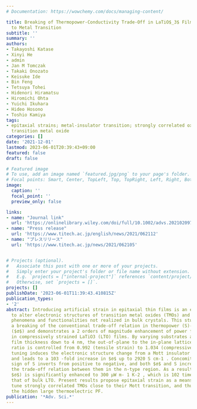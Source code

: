 ```yaml
---
# Documentation: https://wowchemy.com/docs/managing-content/

title: Breaking of Thermopower-Conductivity Trade-Off in LaTiO$_3$ Film around Mott Insulator
  to Metal Transition
subtitle: ''
summary: ''
authors:
- Takayoshi Katase
- Xinyi He
- admin
- Jan M Tomczak
- Takaki Onozato
- Keisuke Ide
- Bin Feng
- Tetsuya Tohei
- Hidenori Hiramatsu
- Hiromichi Ohta
- Yuichi Ikuhara
- Hideo Hosono
- Toshio Kamiya
tags:
- epitaxial strains; metal-insulator transition; strongly correlated oxide; thermoelectrics;
  transition metal oxide
categories: []
date: '2021-12-01'
lastmod: 2023-06-01T20:39:43+09:00
featured: false
draft: false

# Featured image
# To use, add an image named `featured.jpg/png` to your page's folder.
# Focal points: Smart, Center, TopLeft, Top, TopRight, Left, Right, BottomLeft, Bottom, BottomRight.
image:
  caption: ''
  focal_point: ''
  preview_only: false

links:
- name: "Journal link"
  url: 'https://onlinelibrary.wiley.com/doi/full/10.1002/advs.202102097'
- name: "Press release"
  url: 'https://www.titech.ac.jp/english/news/2021/062112'
- name: "プレスリリース"
  url: 'https://www.titech.ac.jp/news/2021/062105'


# Projects (optional).
#   Associate this post with one or more of your projects.
#   Simply enter your project's folder or file name without extension.
#   E.g. `projects = ["internal-project"]` references `content/project/deep-learning/index.md`.
#   Otherwise, set `projects = []`.
projects: []
publishDate: '2023-06-01T11:39:43.410815Z'
publication_types:
- '2'
abstract: Introducing artificial strain in epitaxial thin films is an effective strategy
  to alter electronic structures of transition metal oxides (TMOs) and to induce novel
  phenomena and functionalities not realized in bulk crystals. This study reports
  a breaking of the conventional trade-off relation in thermopower (S)-conductivity
  ($σ$) and demonstrates a 2 orders of magnitude enhancement of power factor (PF)
  in compressively strained LaTiO3 (LTO) films. By varying substrates and reducing
  film thickness down to 4 nm, the out-of-plane to the in-plane lattice parameter
  ratio is controlled from 0.992 (tensile strain) to 1.034 (compressive strain). This
  tuning induces the electronic structure change from a Mott insulator to a metal
  and leads to a 103 -fold increase in $σ$ up to 2920 S cm-1 . Concomitantly, the
  sign of S inverts from positive to negative, and both $σ$ and S increase and break
  the trade-off relation between them in the n-type region. As a result, the PF (=S2
  $σ$) is significantly enhanced to 300 µW m- 1 K-2 , which is 102 times larger than
  that of bulk LTO. Present results propose epitaxial strain as a means to finely
  tune strongly correlated TMOs close to their Mott transition, and thus to harness
  the hidden large thermoelectric PF.
publication: '*Adv. Sci.*'
---
```

